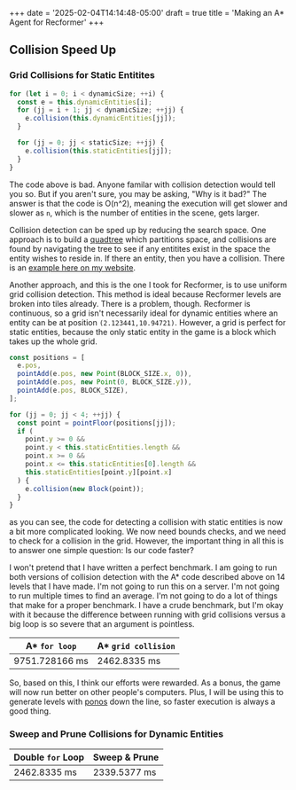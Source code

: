 +++
date = '2025-02-04T14:14:48-05:00'
draft = true
title = 'Making an A* Agent for Recformer'
+++

## Collision Speed Up
### Grid Collisions for Static Entitites

```typescript
for (let i = 0; i < dynamicSize; ++i) {
  const e = this.dynamicEntities[i];
  for (jj = i + 1; jj < dynamicSize; ++jj) {
    e.collision(this.dynamicEntities[jj]);
  }

  for (jj = 0; jj < staticSize; ++jj) {
    e.collision(this.staticEntities[jj]);
  }
}
```

The code above is bad. Anyone familar with collision detection would tell you so. But if you aren't sure, you may be asking, "Why is it bad?" The answer is that the code is O(n^2), meaning the execution will get slower and slower as `n`, which is the number of entities in the scene, gets larger.

Collision detection can be sped up by reducing the search space. One approach is to build a [quadtree](https://en.wikipedia.org/wiki/Quadtree) which partitions space, and collisions are found by navigating the tree to see if any entitites exist in the space the entity wishes to reside in. If there an entity, then you have a collision. There is an [example here on my website](https://bi3mer.github.io/quad_tree_visualization/).

Another approach, and this is the one I took for Recformer, is to use uniform grid collision detection. This method is ideal because Recformer levels are broken into tiles already. There is a problem, though. Recformer is continuous, so a grid isn't necessarily ideal for dynamic entities where an entity can be at position `(2.123441,10.94721)`. However, a grid is perfect for static entities, because the only static entity in the game is a block which takes up the whole grid.

```typescript
const positions = [
  e.pos,
  pointAdd(e.pos, new Point(BLOCK_SIZE.x, 0)),
  pointAdd(e.pos, new Point(0, BLOCK_SIZE.y)),
  pointAdd(e.pos, BLOCK_SIZE),
];

for (jj = 0; jj < 4; ++jj) {
  const point = pointFloor(positions[jj]);
  if (
    point.y >= 0 &&
    point.y < this.staticEntities.length &&
    point.x >= 0 &&
    point.x <= this.staticEntities[0].length &&
    this.staticEntities[point.y][point.x]
  ) {
    e.collision(new Block(point));
  }
}
```

as you can see, the code for detecting a collision with static entities is now a bit more complicated looking. We now need bounds checks, and we need to check for a collision in the grid. However, the important thing in all this is to answer one simple question: Is our code faster?

I won't pretend that I have written a perfect benchmark. I am going to run both versions of collision detection with the A* code described above on 14 levels that I have made. I'm not going to run this on a server. I'm not going to run multiple times to find an average. I'm not going to do a lot of things that make for a proper benchmark. I have a crude benchmark, but I'm okay with it because the difference between running with grid collisions versus a big loop is so severe that an argument is pointless.

|A* `for loop` | A* `grid collision`|
|--|--|
|9751.728166 ms | 2462.8335 ms |

So, based on this, I think our efforts were rewarded. As a bonus, the game will now run better on other people's computers. Plus, I will be using this to generate levels with [ponos](https://github.com/bi3mer/ponos) down the line, so faster execution is always a good thing.

### Sweep and Prune Collisions for Dynamic Entities

|Double `for` Loop | Sweep & Prune |
|--|--|
| 2462.8335 ms | 2339.5377 ms |